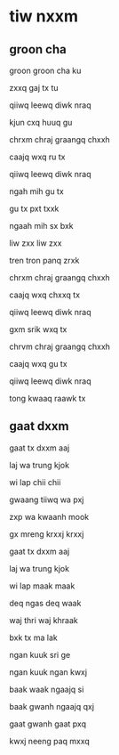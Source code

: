 # tiw nxxm

## groon cha

groon groon cha ku

zxxq gaj tx tu

qiiwq leewq diwk nraq

kjun cxq huuq gu

chrxm chraj graangq chxxh

caajq wxq ru tx

qiiwq leewq diwk nraq

ngah mih gu tx

gu tx pxt txxk

ngaah mih sx bxk

liw zxx liw zxx

tren tron panq zrxk

chrxm chraj graangq chxxh

caajq wxq chxxq tx

qiiwq leewq diwk nraq

gxm srik wxq tx

chrvm chraj graangq chxxh

caajq wxq gu tx

qiiwq leewq diwk nraq

tong kwaaq raawk tx

## gaat dxxm

gaat tx dxxm aaj

laj wa trung kjok

wi lap chii chii

gwaang tiiwq wa pxj

zxp wa kwaanh mook

gx mreng krxxj krxxj

gaat tx dxxm aaj

laj wa trung kjok

wi lap maak maak

deq ngas deq waak

waj thri waj khraak

bxk tx ma lak

ngan kuuk sri ge

ngan kuuk ngan kwxj

baak waak ngaajq si

baak gwanh ngaajq qxj

gaat gwanh gaat pxq

kwxj neeng paq mxxq
